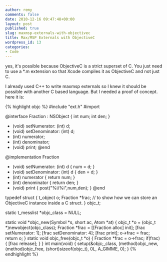 ```yaml
---
author: remy
comments: false
date: 2010-12-16 09:47:48+00:00
layout: post
published: true
slug: maxmsp-externals-with-objectivec
title: Max/MSP Externals with ObjectiveC
wordpress_id: 13
categories:
- Code
---
```


yes, it's possible because ObjectiveC is a strict superset of C. You  just need to use a *.m extension so that Xcode compiles it as ObjectiveC  and not just C.

I already used C++ to write maxmsp externals so I knew it should be  possible with another C based language. But I needed a proof of concept.  here it is:

{% highlight objc %}
#include "ext.h"
#import 

@interface Fraction : NSObject
{
  int num;
  int den;
}
- (void) setNumerator: (int) d;
- (void) setDenominator: (int) d;
- (int) numerator;
- (int) denominator;
- (void) print;
@end

@implementation Fraction
- (void) setNumerator: (int) d
{
  num = d;
}
- (void) setDenominator: (int) d
{
  den = d;
}
- (int) numerator
{
  return num;
}
- (int) denominator
{
  return den;
}
- (void) print
{
  post("%i/%i",num,den);
}
@end

typedef struct
{
  t_object o;
  Fraction *frac; // to show how we can store an ObjectiveC instance inside a C struct.
} objc_t;

static t_messlist *objc_class = NULL;

static void *objc_new(Symbol *s, short ac, Atom *at)
{
  objc_t *o = (objc_t *)newobject(objc_class);
  Fraction *frac = [[Fraction alloc] init];
  [frac setNumerator: 1];
  [frac setDenominator: 4];
  [frac print];
  o->frac = frac;
  return o;
}
static void objc_free(objc_t *o)
{
  Fraction *frac = o->frac;
  if(frac)
  {
    [frac release];
  }
}
int main(void)
{
  setup(&objc;_class,
        (method)objc_new,
        (method)objc_free,
        (short)sizeof(objc_t), 0L,
        A_GIMME, 0);
}
{% endhighlight %}
